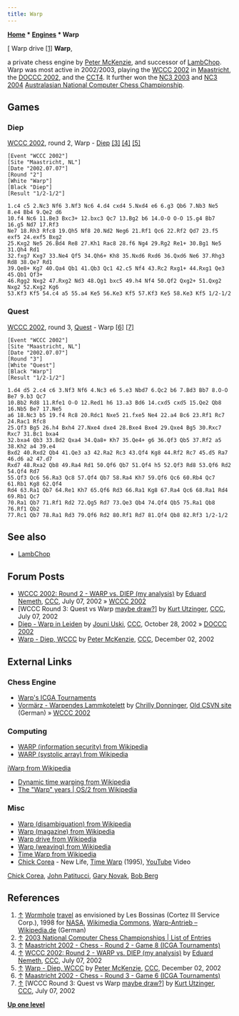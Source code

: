```yaml
---
title: Warp
---
```

**[Home](Home "Home") \* [Engines](Engines "Engines") \* Warp**



[ Warp drive <a id="cite-note-1" href="#cite-ref-1">[1]</a>
**Warp**,  

a private chess engine by [Peter McKenzie](Peter_McKenzie "Peter McKenzie"), and successor of [LambChop](LambChop "LambChop"). Warp was most active in 2002/2003, playing the [WCCC 2002](WCCC_2002 "WCCC 2002") in [Maastricht](https://en.wikipedia.org/wiki/Maastricht), the [DOCCC 2002](DOCCC_2002 "DOCCC 2002"), and the [CCT4](CCT4 "CCT4"). 
It further won the [NC3 2003](NC3_2003 "NC3 2003") and [NC3 2004](NC3_2004 "NC3 2004") [Australasian National Computer Chess Championship](Australasian_National_Computer_Chess_Championship "Australasian National Computer Chess Championship"). 



## Games


### Diep


[WCCC 2002](WCCC_2002 "WCCC 2002"), round 2, Warp - [Diep](Diep "Diep") <a id="cite-note-3" href="#cite-ref-3">[3]</a> <a id="cite-note-4" href="#cite-ref-4">[4]</a> <a id="cite-note-5" href="#cite-ref-5">[5]</a>




```
[Event "WCCC 2002"]
[Site "Maastricht, NL"]
[Date "2002.07.07"]
[Round "2"]
[White "Warp"]
[Black "Diep"]
[Result "1/2-1/2"]

1.c4 c5 2.Nc3 Nf6 3.Nf3 Nc6 4.d4 cxd4 5.Nxd4 e6 6.g3 Qb6 7.Nb3 Ne5 8.e4 Bb4 9.Qe2 d6 
10.f4 Nc6 11.Be3 Bxc3+ 12.bxc3 Qc7 13.Bg2 b6 14.O-O O-O 15.g4 Bb7 16.g5 Nd7 17.Rf3 
Ne7 18.Rh3 Rfc8 19.Qh5 Nf8 20.Nd2 Neg6 21.Rf1 Qc6 22.Rf2 Qd7 23.f5 exf5 24.exf5 Bxg2 
25.Kxg2 Ne5 26.Bd4 Re8 27.Kh1 Rac8 28.f6 Ng4 29.Rg2 Re1+ 30.Bg1 Ne5 31.Qh4 Rd1 
32.fxg7 Kxg7 33.Ne4 Qf5 34.Qh6+ Kh8 35.Nxd6 Rxd6 36.Qxd6 Ne6 37.Rhg3 Rd8 38.Qe7 Rd1 
39.Qe8+ Kg7 40.Qa4 Qb1 41.Qb3 Qc1 42.c5 Nf4 43.Rc2 Rxg1+ 44.Rxg1 Qe3 45.Qb1 Qf3+ 
46.Rgg2 Nxg2 47.Rxg2 Nd3 48.Qg1 bxc5 49.h4 Nf4 50.Qf2 Qxg2+ 51.Qxg2 Nxg2 52.Kxg2 Kg6
53.Kf3 Kf5 54.c4 a5 55.a4 Ke5 56.Ke3 Kf5 57.Kf3 Ke5 58.Ke3 Kf5 1/2-1/2

```

### Quest


[WCCC 2002](WCCC_2002 "WCCC 2002"), round 3, [Quest](Quest "Quest") - Warp <a id="cite-note-6" href="#cite-ref-6">[6]</a> <a id="cite-note-7" href="#cite-ref-7">[7]</a>




```
[Event "WCCC 2002"]
[Site "Maastricht, NL"]
[Date "2002.07.07"]
[Round "3"]
[White "Quest"]
[Black "Warp"]
[Result "1/2-1/2"]

1.d4 d5 2.c4 c6 3.Nf3 Nf6 4.Nc3 e6 5.e3 Nbd7 6.Qc2 b6 7.Bd3 Bb7 8.O-O Be7 9.b3 Qc7 
10.Bb2 Rd8 11.Rfe1 O-O 12.Red1 h6 13.a3 Bd6 14.cxd5 cxd5 15.Qe2 Qb8 16.Nb5 Be7 17.Ne5 
a6 18.Nc3 b5 19.f4 Rc8 20.Rdc1 Nxe5 21.fxe5 Ne4 22.a4 Bc6 23.Rf1 Rc7 24.Rac1 Rfc8 
25.Qf3 Bg5 26.h4 Bxh4 27.Nxe4 dxe4 28.Bxe4 Bxe4 29.Qxe4 Bg5 30.Rxc7 Rxc7 31.Bc1 bxa4 
32.bxa4 Qb3 33.Bd2 Qxa4 34.Qa8+ Kh7 35.Qe4+ g6 36.Qf3 Qb5 37.Rf2 a5 38.Kh2 a4 39.e4 
Bxd2 40.Rxd2 Qb4 41.Qe3 a3 42.Ra2 Rc3 43.Qf4 Kg8 44.Rf2 Rc7 45.d5 Ra7 46.d6 a2 47.d7 
Rxd7 48.Rxa2 Qb8 49.Ra4 Rd1 50.Qf6 Qb7 51.Qf4 h5 52.Qf3 Rd8 53.Qf6 Rd2 54.Qf4 Rd7 
55.Qf3 Qc6 56.Ra3 Qc8 57.Qf4 Qb7 58.Ra4 Kh7 59.Qf6 Qc6 60.Rb4 Qc7 61.Rb1 Kg8 62.Qf4 
Rd4 63.Ra1 Qb7 64.Re1 Kh7 65.Qf6 Rd3 66.Ra1 Kg8 67.Ra4 Qc6 68.Ra1 Rd4 69.Rb1 Qc7 
70.Ra1 Qb7 71.Rf1 Rd2 72.Qg5 Rd7 73.Qe3 Qb4 74.Qf4 Qb5 75.Ra1 Qb8 76.Rf1 Qb2
77.Rc1 Qb7 78.Ra1 Rd3 79.Qf6 Rd2 80.Rf1 Rd7 81.Qf4 Qb8 82.Rf3 1/2-1/2

```

## See also


* [LambChop](LambChop "LambChop")


## Forum Posts


* [WCCC 2002: Round 2 - WARP vs. DIEP (my analysis)](https://www.stmintz.com/ccc/index.php?id=238978) by [Eduard Nemeth](index.php?title=Eduard_Nemeth&action=edit&redlink=1 "Eduard Nemeth (page does not exist)"), [CCC](CCC "CCC"), July 07, 2002 » [WCCC 2002](WCCC_2002 "WCCC 2002")
* [WCCC Round 3: Quest vs Warp [maybe draw?](https://www.stmintz.com/ccc/index.php?id=239026)] by [Kurt Utzinger](Kurt_Utzinger "Kurt Utzinger"), [CCC](CCC "CCC"), July 07, 2002
* [Diep - Warp in Leiden](https://www.stmintz.com/ccc/index.php?id=262199) by [Jouni Uski](Jouni_Uski "Jouni Uski"), [CCC](CCC "CCC"), October 28, 2002 » [DOCCC 2002](DOCCC_2002 "DOCCC 2002")
* [Warp - Diep, WCCC](https://www.stmintz.com/ccc/index.php?id=268444) by [Peter McKenzie](Peter_McKenzie "Peter McKenzie"), [CCC](CCC "CCC"), December 02, 2002


## External Links


### Chess Engine


* [Warp's ICGA Tournaments](https://www.game-ai-forum.org/icga-tournaments/program.php?id=68)
* [Vormärz - Warpendes Lammkotelett](http://old.csvn.nl/VorMaerz.html) by [Chrilly Donninger](Chrilly_Donninger "Chrilly Donninger"), [Old CSVN site](CSVN "CSVN") (German) » [WCCC 2002](WCCC_2002 "WCCC 2002")


### Computing


* [WARP (information security) from Wikipedia](https://en.wikipedia.org/wiki/WARP_(information_security))
* [WARP (systolic array) from Wikipedia](https://en.wikipedia.org/wiki/WARP_(systolic_array))


 [iWarp from Wikipedia](https://en.wikipedia.org/wiki/IWarp)
* [Dynamic time warping from Wikipedia](https://en.wikipedia.org/wiki/Dynamic_time_warping)
* [The "Warp" years | OS/2 from Wikipedia](https://en.wikipedia.org/wiki/OS/2#1994.E2.80.931996:_The_.22Warp.22_years)


### Misc


* [Warp (disambiguation) from Wikipedia](https://en.wikipedia.org/wiki/Warp)
* [Warp (magazine) from Wikipedia](https://en.wikipedia.org/wiki/Warp_%28magazine%29)
* [Warp drive from Wikipedia](https://en.wikipedia.org/wiki/Warp_drive)
* [Warp (weaving) from Wikipedia](https://en.wikipedia.org/wiki/Warp_%28weaving%29)
* [Time Warp from Wikipedia](https://en.wikipedia.org/wiki/Time_Warp)
* [Chick Corea](Category:Chick_Corea "Category:Chick Corea") - New Life, [Time Warp](https://en.wikipedia.org/wiki/Time_Warp_(album)) (1995), [YouTube](https://en.wikipedia.org/wiki/YouTube) Video


 [Chick Corea](Category:Chick_Corea "Category:Chick Corea"), [John Patitucci](Category:John_Patitucci "Category:John Patitucci"), [Gary Novak](https://en.wikipedia.org/wiki/Gary_Novak), [Bob Berg](Category:Bob_Berg "Category:Bob Berg")
 
## References


1. <a id="cite-ref-1" href="#cite-note-1">↑</a> [Wormhole](https://en.wikipedia.org/wiki/Wormhole) [travel](https://en.wikipedia.org/wiki/Wormhole#Traversable_wormholes) as envisioned by Les Bossinas (Cortez III Service Corp.), 1998 for [NASA](https://en.wikipedia.org/wiki/NASA), [Wikimedia Commons](https://en.wikipedia.org/wiki/Wikimedia_Commons), [Warp-Antrieb – Wikipedia.de](https://de.wikipedia.org/wiki/Warp-Antrieb) (German)
2. <a id="cite-ref-2" href="#cite-note-2">↑</a> [2003 National Computer Chess Championships | List of Entries](http://users.cecs.anu.edu.au/~shaun/chess/NC3_-_List_of_Entries.html)
3. <a id="cite-ref-3" href="#cite-note-3">↑</a> [Maastricht 2002 - Chess - Round 2 - Game 8 (ICGA Tournaments)](https://www.game-ai-forum.org/icga-tournaments/round.php?tournament=20&round=2&id=8)
4. <a id="cite-ref-4" href="#cite-note-4">↑</a>  [WCCC 2002: Round 2 - WARP vs. DIEP (my analysis)](https://www.stmintz.com/ccc/index.php?id=238978) by [Eduard Nemeth](index.php?title=Eduard_Nemeth&action=edit&redlink=1 "Eduard Nemeth (page does not exist)"), [CCC](CCC "CCC"), July 07, 2002
5. <a id="cite-ref-5" href="#cite-note-5">↑</a> [Warp - Diep, WCCC](https://www.stmintz.com/ccc/index.php?id=268444) by [Peter McKenzie](Peter_McKenzie "Peter McKenzie"), [CCC](CCC "CCC"), December 02, 2002
6. <a id="cite-ref-6" href="#cite-note-6">↑</a> [Maastricht 2002 - Chess - Round 3 - Game 6 (ICGA Tournaments)](https://www.game-ai-forum.org/icga-tournaments/round.php?tournament=20&round=3&id=6)
7. <a id="cite-ref-7" href="#cite-note-7">↑</a> [WCCC Round 3: Quest vs Warp [maybe draw?](https://www.stmintz.com/ccc/index.php?id=239026)] by [Kurt Utzinger](Kurt_Utzinger "Kurt Utzinger"), [CCC](CCC "CCC"), July 07, 2002

**[Up one level](Engines "Engines")**







 

